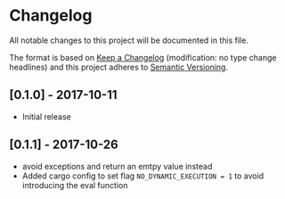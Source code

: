 # Changelog
All notable changes to this project will be documented in this file.

The format is based on [Keep a Changelog](http://keepachangelog.com/en/1.0.0/) 
(modification: no type change headlines) and this project adheres to 
[Semantic Versioning](http://semver.org/spec/v2.0.0.html).


## [0.1.0] - 2017-10-11
- Initial release


## [0.1.1] - 2017-10-26
- avoid exceptions and return an emtpy value instead
- Added cargo config to set flag `NO_DYNAMIC_EXECUTION = 1` to avoid introducing the eval function
